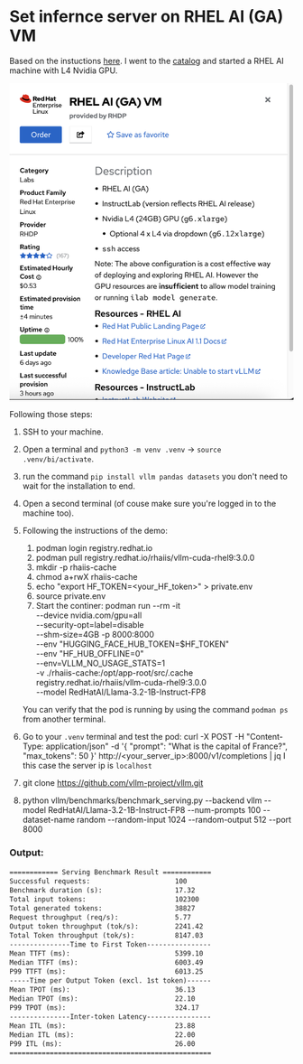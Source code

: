 # Set infernce server on RHEL AI (GA) VM

Based on the instuctions [here](https://docs.redhat.com/en/documentation/red_hat_ai_inference_server/3.0/html-single/getting_started/index).
I went to the [catalog](https://catalog.demo.redhat.com/) and started a RHEL AI machine with L4 Nvidia GPU.

![VM type](image.png "A screenshot of the VM that was activated")


Following those steps:
1. SSH to your machine.
2. Open a terminal and `python3 -m venv .venv` -> `source .venv/bi/activate`.
3. run the command `pip install vllm pandas datasets` you don't need to wait for the installation to end.
4. Open a second terminal (of couse make sure you're logged in to the machine too).
5. Following the instructions of the demo:
    1. podman login registry.redhat.io
    2. podman pull registry.redhat.io/rhaiis/vllm-cuda-rhel9:3.0.0
    3. mkdir -p rhaiis-cache
    4. chmod a+rwX rhaiis-cache
    5. echo "export HF_TOKEN=<your_HF_token>" > private.env
    6. source private.env
    7. Start the continer:
    podman run --rm -it \
    --device nvidia.com/gpu=all \
    --security-opt=label=disable \
    --shm-size=4GB -p 8000:8000 \
    --env "HUGGING_FACE_HUB_TOKEN=$HF_TOKEN" \
    --env "HF_HUB_OFFLINE=0" \
    --env=VLLM_NO_USAGE_STATS=1 \
    -v ./rhaiis-cache:/opt/app-root/src/.cache \
    registry.redhat.io/rhaiis/vllm-cuda-rhel9:3.0.0 \
    --model RedHatAI/Llama-3.2-1B-Instruct-FP8

    You can verify that the pod is running by using the command `podman ps` from another terminal.
6. Go to your `.venv` terminal and test the pod:
    curl -X POST -H "Content-Type: application/json" -d '{
        "prompt": "What is the capital of France?",
        "max_tokens": 50
    }' http://<your_server_ip>:8000/v1/completions | jq
    I this case the server ip is `localhost`
7. git clone https://github.com/vllm-project/vllm.git
8. python vllm/benchmarks/benchmark_serving.py --backend vllm --model RedHatAI/Llama-3.2-1B-Instruct-FP8 --num-prompts 100 --dataset-name random  --random-input 1024 --random-output 512 --port 8000

### Output:

    ============ Serving Benchmark Result ============
    Successful requests:                     100       
    Benchmark duration (s):                  17.32     
    Total input tokens:                      102300    
    Total generated tokens:                  38827     
    Request throughput (req/s):              5.77      
    Output token throughput (tok/s):         2241.42   
    Total Token throughput (tok/s):          8147.03   
    ---------------Time to First Token----------------
    Mean TTFT (ms):                          5399.10   
    Median TTFT (ms):                        6003.49   
    P99 TTFT (ms):                           6013.25   
    -----Time per Output Token (excl. 1st token)------
    Mean TPOT (ms):                          36.13     
    Median TPOT (ms):                        22.10     
    P99 TPOT (ms):                           324.17    
    ---------------Inter-token Latency----------------
    Mean ITL (ms):                           23.88     
    Median ITL (ms):                         22.00     
    P99 ITL (ms):                            26.00     
    ==================================================


